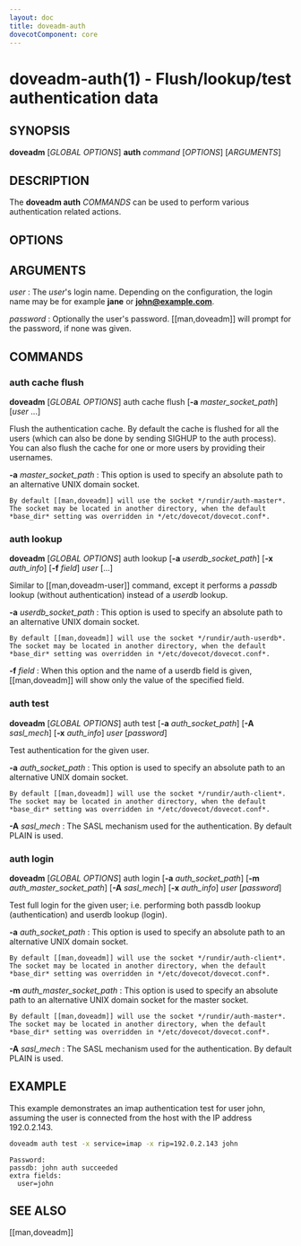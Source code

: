 ```yaml
---
layout: doc
title: doveadm-auth
dovecotComponent: core
---
```


# doveadm-auth(1) - Flush/lookup/test authentication data

## SYNOPSIS

**doveadm** [*GLOBAL OPTIONS*] **auth** *command* [*OPTIONS*] [*ARGUMENTS*]

## DESCRIPTION

The **doveadm auth** *COMMANDS* can be used to perform various
authentication related actions.

<!-- @include: include/global-options-formatter.inc -->

## OPTIONS

<!-- @include: include/option-x.inc -->

## ARGUMENTS

*user*
:   The *user*'s login name. Depending on the configuration, the login
    name may be for example **jane** or **john@example.com**.

*password*
:   Optionally the user's password. [[man,doveadm]] will prompt for the
    password, if none was given.

## COMMANDS

### auth cache flush

**doveadm** [*GLOBAL OPTIONS*] auth cache flush
  [**-a** *master_socket_path*]
  [*user* ...]

Flush the authentication cache. By default the cache is flushed for all
the users (which can also be done by sending SIGHUP to the auth
process). You can also flush the cache for one or more users by
providing their usernames.

**-a** *master_socket_path*
:   This option is used to specify an absolute path to an alternative
    UNIX domain socket.

    By default [[man,doveadm]] will use the socket */rundir/auth-master*.
    The socket may be located in another directory, when the default
    *base_dir* setting was overridden in */etc/dovecot/dovecot.conf*.

<!-- @include: include/option-x.inc -->

### auth lookup

**doveadm** [*GLOBAL OPTIONS*] auth lookup
  [**-a** *userdb_socket_path*]
  [**-x** *auth_info*]
  [**-f** *field*]
  *user* [...]

Similar to [[man,doveadm-user]] command, except it performs a *passdb*
lookup (without authentication) instead of a *userdb* lookup.

**-a** *userdb_socket_path*
:   This option is used to specify an absolute path to an alternative
    UNIX domain socket.

    By default [[man,doveadm]] will use the socket */rundir/auth-userdb*.
    The socket may be located in another directory, when the default
    *base_dir* setting was overridden in */etc/dovecot/dovecot.conf*.

**-f** *field*
:   When this option and the name of a userdb field is given,
    [[man,doveadm]] will show only the value of the specified field.

<!-- @include: include/option-x.inc -->

### auth test

**doveadm** [*GLOBAL OPTIONS*] auth test
  [**-a** *auth_socket_path*]
  [**-A** *sasl_mech*]
  [**-x** *auth_info*]
  *user* [*password*]

Test authentication for the given user.

**-a** *auth_socket_path*
:   This option is used to specify an absolute path to an alternative
    UNIX domain socket.

    By default [[man,doveadm]] will use the socket */rundir/auth-client*.
    The socket may be located in another directory, when the default
    *base_dir* setting was overridden in */etc/dovecot/dovecot.conf*.

**-A** *sasl_mech*
:   The SASL mechanism used for the authentication. By default PLAIN is used.

<!-- @include: include/option-x.inc -->

### auth login

**doveadm** [*GLOBAL OPTIONS*] auth login
  [**-a** *auth_socket_path*]
  [**-m** *auth_master_socket_path*]
  [**-A** *sasl_mech*]
  [**-x** *auth_info*]
  *user* [*password*]

Test full login for the given user; i.e. performing both passdb lookup (authentication) and userdb lookup (login).

**-a** *auth_socket_path*
:   This option is used to specify an absolute path to an alternative
    UNIX domain socket.

    By default [[man,doveadm]] will use the socket */rundir/auth-client*.
    The socket may be located in another directory, when the default
    *base_dir* setting was overridden in */etc/dovecot/dovecot.conf*.

**-m** *auth_master_socket_path*
:   This option is used to specify an absolute path to an alternative
    UNIX domain socket for the master socket.

    By default [[man,doveadm]] will use the socket */rundir/auth-master*.
    The socket may be located in another directory, when the default
    *base_dir* setting was overridden in */etc/dovecot/dovecot.conf*.

**-A** *sasl_mech*
:   The SASL mechanism used for the authentication. By default PLAIN is used.

<!-- @include: include/option-x.inc -->

## EXAMPLE

This example demonstrates an imap authentication test for user john,
assuming the user is connected from the host with the IP address
192.0.2.143.

```sh
doveadm auth test -x service=imap -x rip=192.0.2.143 john
```
```
Password:
passdb: john auth succeeded
extra fields:
  user=john
```

<!-- @include: include/reporting-bugs.inc -->

## SEE ALSO

[[man,doveadm]]
